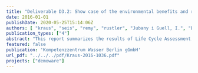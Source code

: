 ```yaml
---
title: "Deliverable D3.2: Show case of the environmental benefits and risk assessment of reuse schemes"
date: 2016-01-01
publishDate: 2020-05-25T15:14:06Z
authors: [ "kraus", "seis", "remy", "rustler", "Jubany i Guell, I.", "Espi, J. J.", "Clarens, F." ]
publication_types: ["4"]
abstract: "This report summarizes the results of Life Cycle Assessment, Water footprinting, and quantitative microbial and chemical risk assessment for selected demosites of water reuse in Europe, measuring the potential impacts of different types of water reuse on environment and human health. The case studies show that water reuse is often preferable from an environmental point of view in areas with water scarcity problems if compared to other alternatives such as water import or seawater desalination. Potential risks of water reuse for ecosystems or human health can be adequately managed if suitable processes for reclaimed water treatment are used and operated correctly. However, the study also shows the trade-offs between a higher level of reclaimed water treatment and increased environmental impacts from associated efforts in energy, chemicals and infrastructure. This inherent trade-off requires a site-specific assessment of reuse schemes to choose an adequate treatment scheme for risk management with reasonable global environmental impacts."
featured: false
publication: 'Kompetenzzentrum Wasser Berlin gGmbH'
url_pdf: "../../../pdf/Kraus-2016-1036.pdf"
projects: ["demoware"]
---
```


